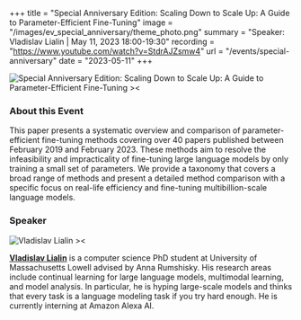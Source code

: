 +++
title = "Special Anniversary Edition: Scaling Down to Scale Up: A Guide to Parameter-Efficient Fine-Tuning"
image = "/images/ev_special_anniversary/theme_photo.png"
summary = "Speaker: Vladislav Lialin | May 11, 2023 18:00-19:30"
recording = "https://www.youtube.com/watch?v=StdrAJZsmw4"
url = "/events/special-anniversary"
date = "2023-05-11"
+++


<!--more-->

![Special Anniversary Edition: Scaling Down to Scale Up: A Guide to Parameter-Efficient Fine-Tuning ><](/images/ev_special_anniversary/theme_photo.png)

<!-- ### Location

[Munich🥨NLP Discord Server](https://discord.gg/w3rEmjhdJJ?event=1094126404548972565). -->


### About this Event

This paper presents a systematic overview and comparison of parameter-efficient fine-tuning methods covering over 40 papers published between February 2019 and February 2023. These methods aim to resolve the infeasibility and impracticality of fine-tuning large language models by only training a small set of parameters. We provide a taxonomy that covers a broad range of methods and present a detailed method comparison with a specific focus on real-life efficiency and fine-tuning multibillion-scale language models.

### Speaker

![Vladislav Lialin ><](https://vladlialin.com/images/avatar.jpg)

[**Vladislav Lialin**](https://vladlialin.com/) is a computer science PhD student at University of Massachusetts Lowell advised by Anna Rumshisky. His research areas include continual learning for large language models, multimodal learning, and model analysis. In particular, he is hyping large-scale models and thinks that every task is a language modeling task if you try hard enough. He is currently interning at Amazon Alexa AI.
